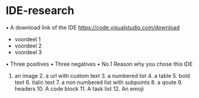 # IDE-research

•	A download link of the IDE
https://code.visualstudio.com/download

<ul>
    <li>voordeel 1</li>
    <li>voordeel 2</li>
    <li>voordeel 3</li>
  </ul>

•	Three positives
•	Three negatives
•	No.1 Reason why you chose this IDE

1. an image 2. a url with custom text 3. a numbered list 4. a table 5. bold text 6. italic text 7. a non numbered list with subpoints 8. a qoute 9. headers 10. A code block 11. A task list 12. An emoji
